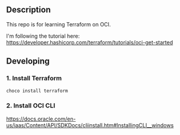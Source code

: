 ## Description

This repo is for learning Terraform on OCI.

I'm following the tutorial here: https://developer.hashicorp.com/terraform/tutorials/oci-get-started

## Developing

### 1. Install Terraform

`choco install terraform`

### 2. Install OCI CLI

https://docs.oracle.com/en-us/iaas/Content/API/SDKDocs/cliinstall.htm#InstallingCLI__windows


